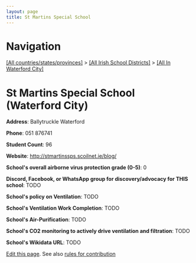 ```yaml
---
layout: page
title: St Martins Special School
---
```

# Navigation

[[All countries/states/provinces]](../../..) > [[All Irish School Districts]](../..) > [[All In Waterford City]](..)

# St Martins Special School (Waterford City)

**Address**: Ballytruckle Waterford

**Phone**: 051 876741

**Student Count**: 96

**Website**: <http://stmartinssps.scoilnet.ie/blog/>

**School's overall airborne virus protection grade (0-5)**: 0

**Discord, Facebook, or WhatsApp group for discovery/advocacy for THIS school**: TODO

**School's policy on Ventilation**: TODO

**School's Ventilation Work Completion**: TODO

**School's Air-Purification**: TODO

**School's CO2 monitoring to actively drive ventilation and filtration**: TODO

**School's Wikidata URL**: TODO


[Edit this page](https://github.com/ventilate-schools/Ireland/edit/main/./Waterford_City/St_Martins_Special_School.md). See also [rules for contribution](../../../contribution-rules/)